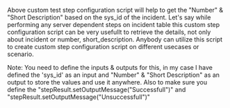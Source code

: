 Above custom test step configuration script will help to get the "Number" & "Short Description" based on the sys_id of the incident. Let's say while performing any server dependent steps on incident table this custom step configuration script can be very usefullt to retrieve the details, not only about incident or number, short_description. Anybody can utilize this script to create custom step configuration script on different usecases or scenario.

Note: You need to define the inputs & outputs for this, in my case I have defined the 'sys_id' as an input and "Number" & "Short Description" as an output to store the values and use it anywhere. Also to make sure you define the "stepResult.setOutputMessage("Successfull")" and "stepResult.setOutputMessage("Unsuccessfull")"
